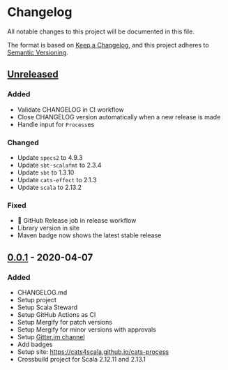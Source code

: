# Changelog

All notable changes to this project will be documented in this file.

The format is based on [Keep a Changelog](https://keepachangelog.com/en/1.0.0/), and this project adheres to [Semantic Versioning](https://semver.org/spec/v2.0.0.html).

## [Unreleased]
### Added
- Validate CHANGELOG in CI workflow
- Close CHANGELOG version automatically when a new release is made
- Handle input for `Process`es

### Changed
- Update `specs2` to 4.9.3
- Update `sbt-scalafmt` to 2.3.4
- Update `sbt` to 1.3.10
- Update `cats-effect` to 2.1.3
- Update `scala` to 2.13.2

### Fixed
- :rocket: GitHub Release job in release workflow
- Library version in site
- Maven badge now shows the latest stable release

## [0.0.1] - 2020-04-07
### Added
- CHANGELOG.md
- Setup project
- Setup Scala Steward
- Setup GitHub Actions as CI
- Setup Mergify for patch versions
- Setup Mergify for minor versions with approvals
- Setup [Gitter.im channel](https://gitter.im/cats4scala/cats-process)
- Add badges
- Setup site: https://cats4scala.github.io/cats-process
- Crossbuild project for Scala 2.12.11 and 2.13.1

[Unreleased]: https://github.com/cats4scala/cats-process/compare/v0.0.1...HEAD
[0.0.1]: https://github.com/cats4scala/cats-process/compare/4ee110a...v0.0.1
